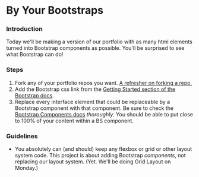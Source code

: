 # By Your Bootstraps

### Introduction

Today we'll be making a version of our portfolio with as many html elements turned into Bootstrap components as possible. You'll be surprised to see what Bootstrap can do!


### Steps

1. Fork any of your portfolio repos you want. [A refresher on forking a repo.](https://github.com/abbreviatedman/go-fork-yourself)
2. Add the Bootstrap css link from the [Getting Started section of the Bootstrap docs](https://getbootstrap.com/docs/4.3/getting-started/introduction/).
3. Replace every interface element that could be replaceable by a Bootstrap component with that component. Be sure to check the [Bootstrap Components docs](https://getbootstrap.com/docs/4.3/components/alerts/) _thoroughly_. You should be able to put close to 100% of your content within a BS component.


### Guidelines

* You absolutely can (and should) keep any flexbox or grid or other layout system code. This project is about adding Bootstrap _components_, not replacing our layout system. (Yet. We'll be doing Grid Layout on Monday.)